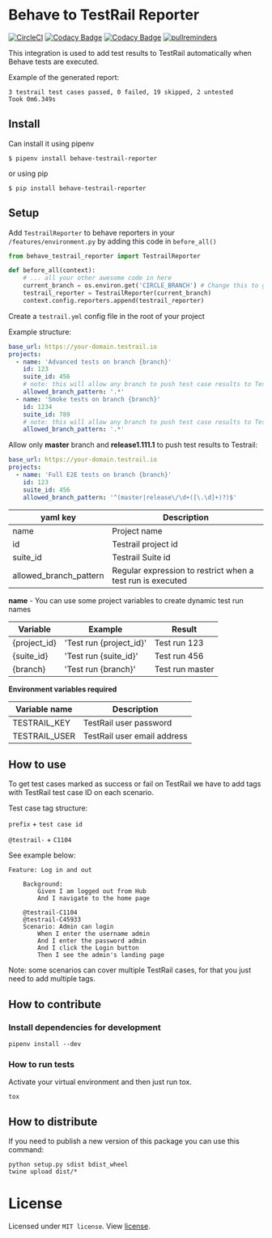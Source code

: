 # Behave to TestRail Reporter


[![CircleCI](https://circleci.com/gh/Virtualstock/behave-testrail-reporter.svg?style=svg)](https://circleci.com/gh/Virtualstock/behave-testrail-reporter)
[![Codacy Badge](https://api.codacy.com/project/badge/Grade/7823c0c33c6a4e12917113bfdc8a135b)](https://www.codacy.com/app/Virtualstock/behave-testrail-reporter?utm_source=github.com&amp;utm_medium=referral&amp;utm_content=Virtualstock/behave-testrail-reporter&amp;utm_campaign=Badge_Grade)
[![Codacy Badge](https://api.codacy.com/project/badge/Coverage/7823c0c33c6a4e12917113bfdc8a135b)](https://www.codacy.com/app/Virtualstock/behave-testrail-reporter?utm_source=github.com&utm_medium=referral&utm_content=Virtualstock/behave-testrail-reporter&utm_campaign=Badge_Coverage)
[![pullreminders](https://pullreminders.com/badge.svg)](https://pullreminders.com?ref=badge)

This integration is used to add test results to TestRail automatically when Behave tests are executed.


Example of the generated report:

```
3 testrail test cases passed, 0 failed, 19 skipped, 2 untested
Took 0m6.349s
```

## Install

Can install it using pipenv

```
$ pipenv install behave-testrail-reporter
```

or using pip

```
$ pip install behave-testrail-reporter
```

## Setup

Add `TestrailReporter` to behave reporters in your `/features/environment.py` by adding this code in `before_all()`

```python
from behave_testrail_reporter import TestrailReporter

def before_all(context):
    # ... all your other awesome code in here
    current_branch = os.environ.get('CIRCLE_BRANCH') # Change this to get the current build branch of your CI system
    testrail_reporter = TestrailReporter(current_branch)
    context.config.reporters.append(testrail_reporter)
```


Create a `testrail.yml` config file in the root of your project


Example structure:


```yaml
base_url: https://your-domain.testrail.io
projects:
  - name: 'Advanced tests on branch {branch}'
    id: 123
    suite_id: 456
    # note: this will allow any branch to push test case results to Testrail.
    allowed_branch_pattern: '.*'
  - name: 'Smoke tests on branch {branch}'
    id: 1234
    suite_id: 789
    # note: this will allow any branch to push test case results to Testrail.
    allowed_branch_pattern: '.*'
```

Allow only **master** branch and **release1.111.1** to push test results to Testrail:
```yaml
base_url: https://your-domain.testrail.io
projects:
  - name: 'Full E2E tests on branch {branch}'
    id: 123
    suite_id: 456
    allowed_branch_pattern: '^(master|release\/\d+([\.\d]+)?)$'
```

| yaml key               | Description                                                |
| ---------------------- | ---------------------------------------------------------- |
| name                   | Project name                                               |  
| id                     | Testrail project id                                        |  
| suite_id               | Testrail Suite id                                          |  
| allowed_branch_pattern | Regular expression to restrict when a test run is executed |  

**name** - You can use some project variables to create dynamic test run names

| Variable     | Example                 | Result          |
| ------------ | ----------------------- | --------------- |
| {project_id} | 'Test run {project_id}' | Test run 123    |
| {suite_id}   | 'Test run {suite_id}'   | Test run 456    |
| {branch}     | 'Test run {branch}'     | Test run master |


**Environment variables required**

| Variable name       | Description                 |
| ------------------- | --------------------------- |
| TESTRAIL_KEY        | TestRail user password      |
| TESTRAIL_USER       | TestRail user email address |



## How to use

To get test cases marked as success or fail on TestRail we have to add tags with TestRail test case ID
on each scenario.

Test case tag structure:

`prefix` + `test case id`

`@testrail-` + `C1104`

See example below:

```gherkin
Feature: Log in and out

    Background:
        Given I am logged out from Hub
        And I navigate to the home page

    @testrail-C1104
    @testrail-C45933
    Scenario: Admin can login
        When I enter the username admin
        And I enter the password admin
        And I click the Login button
        Then I see the admin's landing page
```

Note: some scenarios can cover multiple TestRail cases, for that you just need to add multiple tags.

## How to contribute

### Install dependencies for development

```
pipenv install --dev
```

### How to run tests

Activate your virtual environment and then just run tox.
```
tox
```

## How to distribute

If you need to publish a new version of this package you can use this command:

```
python setup.py sdist bdist_wheel
twine upload dist/*
```


# License
Licensed under `MIT license`. View [license](LICENSE).
